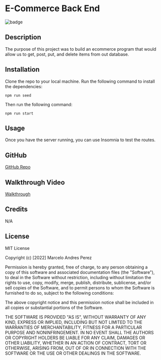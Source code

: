 # E-Commerce Back End

![badge](https://img.shields.io/badge/license-MIT-blue.svg)

## Description

The purpose of this project was to build an ecommerce program that would allow us to get, post, put, and delete items from out database.

## Installation

Clone the repo to your local machine. Run the following command to install the dependencies:

`npm run seed`

Then run the following command:

`npm run start`

## Usage

Once you have the server running, you can use Insomnia to test the routes.

## GitHub

[GitHub Repo](https://github.com/mandresp/ecommerce-backend)

## Walkthrough Video

[Walkthrough](https://drive.google.com/file/d/1WMo_LFGbBgRu2xRSjk9VGCJ2CTRxtuwJ/view)

## Credits

N/A

## License

MIT License

Copyright (c) [2022] Marcelo Andres Perez

Permission is hereby granted, free of charge, to any person obtaining a copy
of this software and associated documentation files (the "Software"), to deal
in the Software without restriction, including without limitation the rights
to use, copy, modify, merge, publish, distribute, sublicense, and/or sell
copies of the Software, and to permit persons to whom the Software is
furnished to do so, subject to the following conditions:

The above copyright notice and this permission notice shall be included in all
copies or substantial portions of the Software.

THE SOFTWARE IS PROVIDED "AS IS", WITHOUT WARRANTY OF ANY KIND, EXPRESS OR
IMPLIED, INCLUDING BUT NOT LIMITED TO THE WARRANTIES OF MERCHANTABILITY,
FITNESS FOR A PARTICULAR PURPOSE AND NONINFRINGEMENT. IN NO EVENT SHALL THE
AUTHORS OR COPYRIGHT HOLDERS BE LIABLE FOR ANY CLAIM, DAMAGES OR OTHER
LIABILITY, WHETHER IN AN ACTION OF CONTRACT, TORT OR OTHERWISE, ARISING FROM,
OUT OF OR IN CONNECTION WITH THE SOFTWARE OR THE USE OR OTHER DEALINGS IN THE
SOFTWARE.
